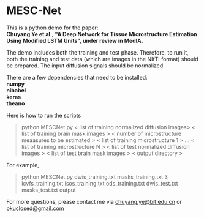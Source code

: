 # MESC-Net

This is a python demo for the paper:<br />
**Chuyang Ye et al., "A Deep Network for Tissue Microstructure Estimation Using Modified LSTM Units", under review in MedIA.** 

The demo includes both the training and test phase. Therefore, to run it, both the training and test data (which are images in the NIfTI format) should be prepared. The input diffusion signals should be normalized.

There are a few dependencies that need to be installed:<br />
**numpy <br />
nibabel <br />
keras <br />
theano <br />**

Here is how to run the scripts <br />
>python MESCNet.py < list of training normalized diffusion images> < list of training brain mask images > < number of microstructure meaasures to be estimated > < list of training microstructure 1 > ... < list of training microstructure N > < list of test normalized diffusion images > < list of test brain mask images > < output directory > <br />

For example, <br />
>python MESCNet.py dwis_training.txt masks_training.txt 3 icvfs_training.txt isos_training.txt ods_training.txt dwis_test.txt masks_test.txt output

For more questions, please contact me via chuyang.ye@bit.edu.cn or pkuclosed@gmail.com
